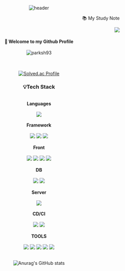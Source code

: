 <div align="center">

![header](https://capsule-render.vercel.app/api?type=cylinder&color=000000&height=150&section=header&text=parksh93&fontColor=ffffff&fontSize=70&animation=fadeIn&fontAlignY=55)
<div align="right">
<p>📚 My Study Note</p>
  <a href="https://climbing-alley-625.notion.site/Study-8494a12c384d43eeb8c0de305902b81e?pvs=4"><img src="https://img.shields.io/badge/Notion-000000?style=flat&logo=Notion&logoColor=white"/></a>
</div>
</div>            
<div align='center'>
<h4>👋 Welcome to my Github Profile</h4>
<img src="https://komarev.com/ghpvc/?username=parksh93&label=Profile%20views&color=FFC300&style=flat" alt="parksh93" />
  <br/><br/><br/>
  
  [![Solved.ac Profile](http://mazassumnida.wtf/api/v2/generate_badge?boj=jsap50)](https://solved.ac/jsap50/)
  
  <div>
    <h3>💡Tech Stack</h3> <br/>
    <b>Languages</b><br/><br/>
    <img src="https://img.shields.io/badge/java-CC0000?style=flat&logo=java&logoColor=white"/><br/><br/>
    <b>Framework</b><br/><br/>
    <img src="https://img.shields.io/badge/Spring Boot-6DB33F?style=flat&logo=Spring Boot&logoColor=white"/>
    <img src="https://img.shields.io/badge/JPA-Hibernate-59666C?style=flat&logo=Hibernate&logoColor=white"/>
    <img src="https://img.shields.io/badge/MyBatis-ED1F35?style=flat&logo=MyBatis&logoColor=white"/><br/><br/>
    <b>Front</b><br/><br/>
    <img src="https://img.shields.io/badge/react-61DAFB?style=flat&logo=react&logoColor=white"/>
    <img src="https://img.shields.io/badge/JavaScript-F7DF1E?style=flat&logo=JavaScript&logoColor=white"/>
    <img src="https://img.shields.io/badge/HTML5-E34F26?style=flat&logo=HTML5&logoColor=white"/>
    <img src="https://img.shields.io/badge/CSS3-1572B6?style=flat&logo=css3&logoColor=white"/><br/><br/>
    <b>DB</b><br/><br/>
    <img src="https://img.shields.io/badge/MySQL-4479A1?style=flat&logo=mysql&logoColor=white"/>
    <img src="https://img.shields.io/badge/Oracle-F80000?style=flat&logo=oracle&logoColor=white"/><br/><br/>
    <b>Server</b><br/><br/>
    <img src="https://img.shields.io/badge/Naver Cloud-03C75A?style=flat&logo=Naver&logoColor=white"/><br/><br/>
    <b>CD/CI</b><br/><br/>
    <img src="https://img.shields.io/badge/Jenkins-D24939?style=flat&logo=Jenkins&logoColor=white"/>
    <img src="https://img.shields.io/badge/Docker-2496ED?style=flat&logo=Docker&logoColor=white"/><br/><br/>
    <b>TOOLS</b><br/><br/>
    <img src="https://img.shields.io/badge/IntelliJ-000000?style=flat&logo=IntelliJ IDEA&logoColor=white"/>
    <img src="https://img.shields.io/badge/Eclipse IDE-2C2255?style=flat&logo=Eclipse IDE&logoColor=white"/>
    <img src="https://img.shields.io/badge/Visual Studio Code-007ACC?style=flat&logo=Visual Studio Code&logoColor=white"/>
    <img src="https://img.shields.io/badge/GitHub-181717?style=flat&logo=GitHub&logoColor=white"/>
    <img src="https://img.shields.io/badge/Jira Software-0052CC?style=flat&logo=Jira Software&logoColor=white"/><br><br/>  
  </div>
  
  ![Anurag's GitHub stats](https://github-readme-stats.vercel.app/api?username=parksh93&show_icons=true&theme=dark)
</div>
